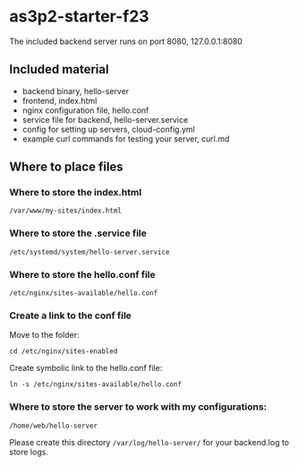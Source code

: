 # as3p2-starter-f23

The included backend server runs on port 8080, 127.0.0.1:8080

## Included material

- backend binary, hello-server
- frontend, index.html
- nginx configuration file, hello.conf
- service file for backend, hello-server.service
- config for setting up servers, cloud-config.yml
- example curl commands for testing your server, curl.md

## Where to place files

### Where to store the index.html

```
/var/www/my-sites/index.html
```

### Where to store the .service file

```
/etc/systemd/system/hello-server.service
```

### Where to store the hello.conf file

```
/etc/nginx/sites-available/hello.conf
```

### Create a link to the conf file

Move to the folder:
   ```
   cd /etc/nginx/sites-enabled
   ```
Create symbolic link to the hello.conf file:
   ```
   ln -s /etc/nginx/sites-available/hello.conf
   ```

### Where to store the server to work with my configurations:

```
/home/web/hello-server
```

Please create this directory ```/var/log/hello-server/``` for your backend.log to store logs. 
